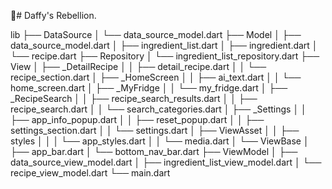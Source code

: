 # Daffy's Rebellion.

lib
├── DataSource
│   └── data_source_model.dart
├── Model
│   ├── data_source_model.dart
│   ├── ingredient_list.dart
│   ├── ingredient.dart
│   └── recipe.dart
├── Repository
│   └── ingredient_list_repository.dart
├── View
│   ├── _DetailRecipe
│   │   ├── detail_recipe.dart
│   │   └── recipe_section.dart
│   ├── _HomeScreen
│   │   ├── ai_text.dart
│   │   └── home_screen.dart
│   ├── _MyFridge
│   │   └── my_fridge.dart
│   ├── _RecipeSearch
│   │   ├── recipe_search_results.dart
│   │   ├── recipe_search.dart
│   │   └── search_categories.dart
│   ├── _Settings
│   │   ├── app_info_popup.dart
│   │   ├── reset_popup.dart
│   │   ├── settings_section.dart
│   │   └── settings.dart
│   ├── ViewAsset
│   │   ├── styles
│   │   │   └── app_styles.dart
│   │   └── media.dart
│   └── ViewBase
│       ├── app_bar.dart
│       └── bottom_nav_bar.dart
├── ViewModel
│   ├── data_source_view_model.dart
│   ├── ingredient_list_view_model.dart
│   └── recipe_view_model.dart
└── main.dart